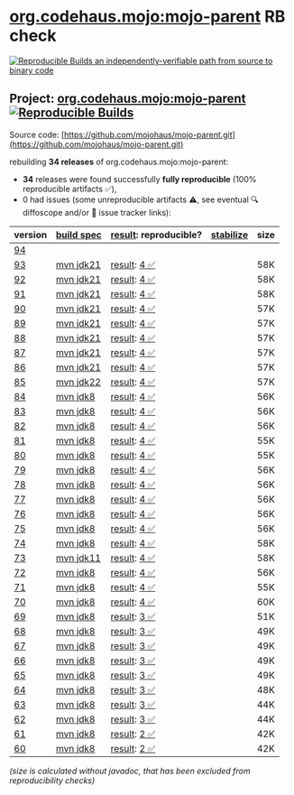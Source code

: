 [org.codehaus.mojo:mojo-parent](https://central.sonatype.com/artifact/org.codehaus.mojo/mojo-parent/versions) RB check
=======

[![Reproducible Builds](https://reproducible-builds.org/images/logos/rb.svg) an independently-verifiable path from source to binary code](https://reproducible-builds.org/)

## Project: [org.codehaus.mojo:mojo-parent](https://central.sonatype.com/artifact/org.codehaus.mojo/mojo-parent/versions) [![Reproducible Builds](https://img.shields.io/endpoint?url=https://raw.githubusercontent.com/jvm-repo-rebuild/reproducible-central/master/content/org/codehaus/mojo/mojo-parent/badge.json)](https://github.com/jvm-repo-rebuild/reproducible-central/blob/master/content/org/codehaus/mojo/mojo-parent/README.md)

Source code: [https://github.com/mojohaus/mojo-parent.git](https://github.com/mojohaus/mojo-parent.git)

rebuilding **34 releases** of org.codehaus.mojo:mojo-parent:
- **34** releases were found successfully **fully reproducible** (100% reproducible artifacts :white_check_mark:),
- 0 had issues (some unreproducible artifacts :warning:, see eventual :mag: diffoscope and/or :memo: issue tracker links):

| version | [build spec](/BUILDSPEC.md) | [result](https://reproducible-builds.org/docs/jvm/): reproducible? | [stabilize](https://github.com/google/oss-rebuild/blob/main/cmd/stabilize/README.md) | size |
| -- | --------- | ------ | ------ | -- |
| [94](https://central.sonatype.com/artifact/org.codehaus.mojo/mojo-parent/94/pom) | | | |
| [93](https://central.sonatype.com/artifact/org.codehaus.mojo/mojo-parent/93/pom) | [mvn jdk21](mojo-parent-93.buildspec) | [result](mojo-parent-93.buildinfo): [4 :white_check_mark: ](mojo-parent-93.buildcompare) | | 58K |
| [92](https://central.sonatype.com/artifact/org.codehaus.mojo/mojo-parent/92/pom) | [mvn jdk21](mojo-parent-92.buildspec) | [result](mojo-parent-92.buildinfo): [4 :white_check_mark: ](mojo-parent-92.buildcompare) | | 58K |
| [91](https://central.sonatype.com/artifact/org.codehaus.mojo/mojo-parent/91/pom) | [mvn jdk21](mojo-parent-91.buildspec) | [result](mojo-parent-91.buildinfo): [4 :white_check_mark: ](mojo-parent-91.buildcompare) | | 58K |
| [90](https://central.sonatype.com/artifact/org.codehaus.mojo/mojo-parent/90/pom) | [mvn jdk21](mojo-parent-90.buildspec) | [result](mojo-parent-90.buildinfo): [4 :white_check_mark: ](mojo-parent-90.buildcompare) | | 57K |
| [89](https://central.sonatype.com/artifact/org.codehaus.mojo/mojo-parent/89/pom) | [mvn jdk21](mojo-parent-89.buildspec) | [result](mojo-parent-89.buildinfo): [4 :white_check_mark: ](mojo-parent-89.buildcompare) | | 57K |
| [88](https://central.sonatype.com/artifact/org.codehaus.mojo/mojo-parent/88/pom) | [mvn jdk21](mojo-parent-88.buildspec) | [result](mojo-parent-88.buildinfo): [4 :white_check_mark: ](mojo-parent-88.buildcompare) | | 57K |
| [87](https://central.sonatype.com/artifact/org.codehaus.mojo/mojo-parent/87/pom) | [mvn jdk21](mojo-parent-87.buildspec) | [result](mojo-parent-87.buildinfo): [4 :white_check_mark: ](mojo-parent-87.buildcompare) | | 57K |
| [86](https://central.sonatype.com/artifact/org.codehaus.mojo/mojo-parent/86/pom) | [mvn jdk21](mojo-parent-86.buildspec) | [result](mojo-parent-86.buildinfo): [4 :white_check_mark: ](mojo-parent-86.buildcompare) | | 57K |
| [85](https://central.sonatype.com/artifact/org.codehaus.mojo/mojo-parent/85/pom) | [mvn jdk22](mojo-parent-85.buildspec) | [result](mojo-parent-85.buildinfo): [4 :white_check_mark: ](mojo-parent-85.buildcompare) | | 57K |
| [84](https://central.sonatype.com/artifact/org.codehaus.mojo/mojo-parent/84/pom) | [mvn jdk8](mojo-parent-84.buildspec) | [result](mojo-parent-84.buildinfo): [4 :white_check_mark: ](mojo-parent-84.buildcompare) | | 56K |
| [83](https://central.sonatype.com/artifact/org.codehaus.mojo/mojo-parent/83/pom) | [mvn jdk8](mojo-parent-83.buildspec) | [result](mojo-parent-83.buildinfo): [4 :white_check_mark: ](mojo-parent-83.buildcompare) | | 56K |
| [82](https://central.sonatype.com/artifact/org.codehaus.mojo/mojo-parent/82/pom) | [mvn jdk8](mojo-parent-82.buildspec) | [result](mojo-parent-82.buildinfo): [4 :white_check_mark: ](mojo-parent-82.buildcompare) | | 56K |
| [81](https://central.sonatype.com/artifact/org.codehaus.mojo/mojo-parent/81/pom) | [mvn jdk8](mojo-parent-81.buildspec) | [result](mojo-parent-81.buildinfo): [4 :white_check_mark: ](mojo-parent-81.buildcompare) | | 55K |
| [80](https://central.sonatype.com/artifact/org.codehaus.mojo/mojo-parent/80/pom) | [mvn jdk8](mojo-parent-80.buildspec) | [result](mojo-parent-80.buildinfo): [4 :white_check_mark: ](mojo-parent-80.buildcompare) | | 55K |
| [79](https://central.sonatype.com/artifact/org.codehaus.mojo/mojo-parent/79/pom) | [mvn jdk8](mojo-parent-79.buildspec) | [result](mojo-parent-79.buildinfo): [4 :white_check_mark: ](mojo-parent-79.buildcompare) | | 56K |
| [78](https://central.sonatype.com/artifact/org.codehaus.mojo/mojo-parent/78/pom) | [mvn jdk8](mojo-parent-78.buildspec) | [result](mojo-parent-78.buildinfo): [4 :white_check_mark: ](mojo-parent-78.buildcompare) | | 56K |
| [77](https://central.sonatype.com/artifact/org.codehaus.mojo/mojo-parent/77/pom) | [mvn jdk8](mojo-parent-77.buildspec) | [result](mojo-parent-77.buildinfo): [4 :white_check_mark: ](mojo-parent-77.buildcompare) | | 56K |
| [76](https://central.sonatype.com/artifact/org.codehaus.mojo/mojo-parent/76/pom) | [mvn jdk8](mojo-parent-76.buildspec) | [result](mojo-parent-76.buildinfo): [4 :white_check_mark: ](mojo-parent-76.buildcompare) | | 56K |
| [75](https://central.sonatype.com/artifact/org.codehaus.mojo/mojo-parent/75/pom) | [mvn jdk8](mojo-parent-75.buildspec) | [result](mojo-parent-75.buildinfo): [4 :white_check_mark: ](mojo-parent-75.buildcompare) | | 56K |
| [74](https://central.sonatype.com/artifact/org.codehaus.mojo/mojo-parent/74/pom) | [mvn jdk8](mojo-parent-74.buildspec) | [result](mojo-parent-74.buildinfo): [4 :white_check_mark: ](mojo-parent-74.buildcompare) | | 58K |
| [73](https://central.sonatype.com/artifact/org.codehaus.mojo/mojo-parent/73/pom) | [mvn jdk11](mojo-parent-73.buildspec) | [result](mojo-parent-73.buildinfo): [4 :white_check_mark: ](mojo-parent-73.buildcompare) | | 58K |
| [72](https://central.sonatype.com/artifact/org.codehaus.mojo/mojo-parent/72/pom) | [mvn jdk8](mojo-parent-72.buildspec) | [result](mojo-parent-72.buildinfo): [4 :white_check_mark: ](mojo-parent-72.buildcompare) | | 56K |
| [71](https://central.sonatype.com/artifact/org.codehaus.mojo/mojo-parent/71/pom) | [mvn jdk8](mojo-parent-71.buildspec) | [result](mojo-parent-71.buildinfo): [4 :white_check_mark: ](mojo-parent-71.buildcompare) | | 55K |
| [70](https://central.sonatype.com/artifact/org.codehaus.mojo/mojo-parent/70/pom) | [mvn jdk8](mojo-parent-70.buildspec) | [result](mojo-parent-70.buildinfo): [4 :white_check_mark: ](mojo-parent-70.buildcompare) | | 60K |
| [69](https://central.sonatype.com/artifact/org.codehaus.mojo/mojo-parent/69/pom) | [mvn jdk8](mojo-parent-69.buildspec) | [result](mojo-parent-69.buildinfo): [3 :white_check_mark: ](mojo-parent-69.buildcompare) | | 51K |
| [68](https://central.sonatype.com/artifact/org.codehaus.mojo/mojo-parent/68/pom) | [mvn jdk8](mojo-parent-68.buildspec) | [result](mojo-parent-68.buildinfo): [3 :white_check_mark: ](mojo-parent-68.buildcompare) | | 49K |
| [67](https://central.sonatype.com/artifact/org.codehaus.mojo/mojo-parent/67/pom) | [mvn jdk8](mojo-parent-67.buildspec) | [result](mojo-parent-67.buildinfo): [3 :white_check_mark: ](mojo-parent-67.buildcompare) | | 49K |
| [66](https://central.sonatype.com/artifact/org.codehaus.mojo/mojo-parent/66/pom) | [mvn jdk8](mojo-parent-66.buildspec) | [result](mojo-parent-66.buildinfo): [3 :white_check_mark: ](mojo-parent-66.buildcompare) | | 49K |
| [65](https://central.sonatype.com/artifact/org.codehaus.mojo/mojo-parent/65/pom) | [mvn jdk8](mojo-parent-65.buildspec) | [result](mojo-parent-65.buildinfo): [3 :white_check_mark: ](mojo-parent-65.buildcompare) | | 49K |
| [64](https://central.sonatype.com/artifact/org.codehaus.mojo/mojo-parent/64/pom) | [mvn jdk8](mojo-parent-64.buildspec) | [result](mojo-parent-64.buildinfo): [3 :white_check_mark: ](mojo-parent-64.buildcompare) | | 48K |
| [63](https://central.sonatype.com/artifact/org.codehaus.mojo/mojo-parent/63/pom) | [mvn jdk8](mojo-parent-63.buildspec) | [result](mojo-parent-63.buildinfo): [3 :white_check_mark: ](mojo-parent-63.buildcompare) | | 44K |
| [62](https://central.sonatype.com/artifact/org.codehaus.mojo/mojo-parent/62/pom) | [mvn jdk8](mojo-parent-62.buildspec) | [result](mojo-parent-62.buildinfo): [3 :white_check_mark: ](mojo-parent-62.buildcompare) | | 44K |
| [61](https://central.sonatype.com/artifact/org.codehaus.mojo/mojo-parent/61/pom) | [mvn jdk8](mojo-parent-61.buildspec) | [result](mojo-parent-61.buildinfo): [2 :white_check_mark: ](mojo-parent-61.buildcompare) | | 42K |
| [60](https://central.sonatype.com/artifact/org.codehaus.mojo/mojo-parent/60/pom) | [mvn jdk8](mojo-parent-60.buildspec) | [result](mojo-parent-60.buildinfo): [2 :white_check_mark: ](mojo-parent-60.buildcompare) | | 42K |

<i>(size is calculated without javadoc, that has been excluded from reproducibility checks)</i>
